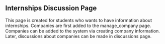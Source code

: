 ## Internships Discussion Page

This page is created for students who wants to have information about internships.
Companies are first added to the manage_company page. Companies can be added to the system via creating company information. 
Later, discussions about companies can be made in discussions page. 